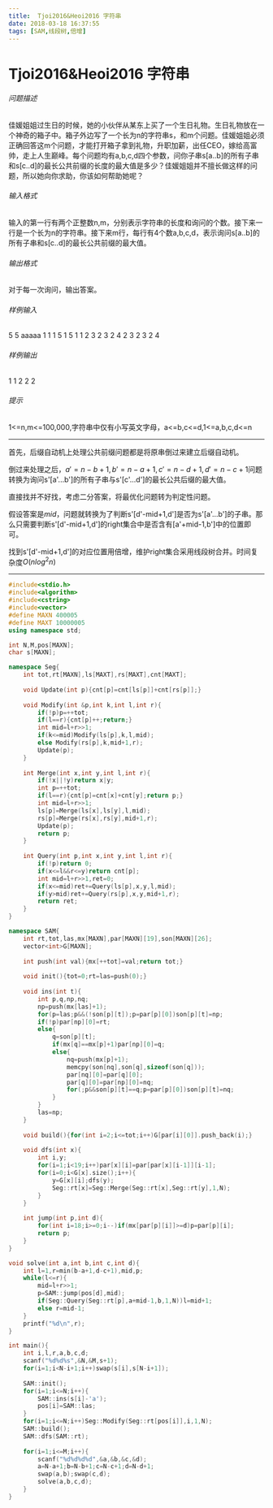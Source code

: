 ```yaml
---
title:  Tjoi2016&Heoi2016 字符串
date: 2018-03-18 16:37:55
tags: [SAM,线段树,倍增]
---
```

# Tjoi2016&Heoi2016 字符串

###### 问题描述

佳媛姐姐过生日的时候，她的小伙伴从某东上买了一个生日礼物。生日礼物放在一个神奇的箱子中。箱子外边写了一个长为n的字符串s，和m个问题。佳媛姐姐必须正确回答这m个问题，才能打开箱子拿到礼物，升职加薪，出任CEO，嫁给高富帅，走上人生巅峰。每个问题均有a,b,c,d四个参数，问你子串s[a..b]的所有子串和s[c..d]的最长公共前缀的长度的最大值是多少？佳媛姐姐并不擅长做这样的问题，所以她向你求助，你该如何帮助她呢？

###### 输入格式

输入的第一行有两个正整数n,m，分别表示字符串的长度和询问的个数。接下来一行是一个长为n的字符串。接下来m行，每行有4个数a,b,c,d，表示询问s[a..b]的所有子串和s[c..d]的最长公共前缀的最大值。

###### 输出格式

 对于每一次询问，输出答案。

###### 样例输入

5 5
aaaaa
1 1 1 5
1 5 1 1
2 3 2 3
2 4 2 3
2 3 2 4

###### 样例输出

1
1
2
2
2

###### 提示

1<=n,m<=100,000,字符串中仅有小写英文字母，a<=b,c<=d,1<=a,b,c,d<=n

---



首先，后缀自动机上处理公共前缀问题都是将原串倒过来建立后缀自动机。

倒过来处理之后，$a'=n-b+1,b'=n-a+1,c'=n-d+1,d'=n-c+1$问题转换为询问s'[a'...b']的所有子串与s'[c'...d']的最长公共后缀的最大值。

直接找并不好找，考虑二分答案，将最优化问题转为判定性问题。

假设答案是$mid$，问题就转换为了判断s'[d'-mid+1,d']是否为s'[a'...b']的子串。那么只需要判断s'[d'-mid+1,d']的right集合中是否含有[a'+mid-1,b']中的位置即可。

找到s'[d'-mid+1,d']的对应位置用倍增，维护right集合采用线段树合并。时间复杂度$O(nlog^2n)$



---



```c++
#include<stdio.h>
#include<algorithm>
#include<cstring>
#include<vector>
#define MAXN 400005
#define MAXT 10000005
using namespace std;

int N,M,pos[MAXN];
char s[MAXN];

namespace Seg{
	int tot,rt[MAXN],ls[MAXT],rs[MAXT],cnt[MAXT];
	
	void Update(int p){cnt[p]=cnt[ls[p]]+cnt[rs[p]];}
	
	void Modify(int &p,int k,int l,int r){
		if(!p)p=++tot;
		if(l==r){cnt[p]++;return;}
		int mid=l+r>>1;
		if(k<=mid)Modify(ls[p],k,l,mid);
		else Modify(rs[p],k,mid+1,r);
		Update(p);
	}
	
	int Merge(int x,int y,int l,int r){
		if(!x||!y)return x|y;
		int p=++tot;
		if(l==r){cnt[p]=cnt[x]+cnt[y];return p;}
		int mid=l+r>>1;
		ls[p]=Merge(ls[x],ls[y],l,mid);
		rs[p]=Merge(rs[x],rs[y],mid+1,r);
		Update(p);
		return p;
	}
	
	int Query(int p,int x,int y,int l,int r){
		if(!p)return 0;
		if(x<=l&&r<=y)return cnt[p];
		int mid=l+r>>1,ret=0;
		if(x<=mid)ret+=Query(ls[p],x,y,l,mid);
		if(y>mid)ret+=Query(rs[p],x,y,mid+1,r);
		return ret;
	}
}

namespace SAM{
	int rt,tot,las,mx[MAXN],par[MAXN][19],son[MAXN][26];
	vector<int>G[MAXN];
	
	int push(int val){mx[++tot]=val;return tot;}
	
	void init(){tot=0;rt=las=push(0);}
	
	void ins(int t){
		int p,q,np,nq;
		np=push(mx[las]+1);
		for(p=las;p&&(!son[p][t]);p=par[p][0])son[p][t]=np;
		if(!p)par[np][0]=rt;
		else{
			q=son[p][t];
			if(mx[q]==mx[p]+1)par[np][0]=q;
			else{
				nq=push(mx[p]+1);
				memcpy(son[nq],son[q],sizeof(son[q]));
				par[nq][0]=par[q][0];
				par[q][0]=par[np][0]=nq;
				for(;p&&son[p][t]==q;p=par[p][0])son[p][t]=nq;
			}
		}
		las=np;
	}
	
	void build(){for(int i=2;i<=tot;i++)G[par[i][0]].push_back(i);}
	
	void dfs(int x){
		int i,y;
		for(i=1;i<19;i++)par[x][i]=par[par[x][i-1]][i-1];
		for(i=0;i<G[x].size();i++){
			y=G[x][i];dfs(y);
			Seg::rt[x]=Seg::Merge(Seg::rt[x],Seg::rt[y],1,N);
		}
	}
	
	int jump(int p,int d){
		for(int i=18;i>=0;i--)if(mx[par[p][i]]>=d)p=par[p][i];
		return p;
	}
}

void solve(int a,int b,int c,int d){
	int l=1,r=min(b-a+1,d-c+1),mid,p;
	while(l<=r){
		mid=l+r>>1;
		p=SAM::jump(pos[d],mid);
		if(Seg::Query(Seg::rt[p],a+mid-1,b,1,N))l=mid+1;
		else r=mid-1;
	}
	printf("%d\n",r);
}

int main(){
	int i,l,r,a,b,c,d;
	scanf("%d%d%s",&N,&M,s+1);
	for(i=1;i<N-i+1;i++)swap(s[i],s[N-i+1]);
	
	SAM::init();
	for(i=1;i<=N;i++){
		SAM::ins(s[i]-'a');
		pos[i]=SAM::las;
	}
	for(i=1;i<=N;i++)Seg::Modify(Seg::rt[pos[i]],i,1,N);
	SAM::build();
	SAM::dfs(SAM::rt);
	
	for(i=1;i<=M;i++){
		scanf("%d%d%d%d",&a,&b,&c,&d);
		a=N-a+1;b=N-b+1;c=N-c+1;d=N-d+1;
		swap(a,b);swap(c,d);
		solve(a,b,c,d);
	}
}
```